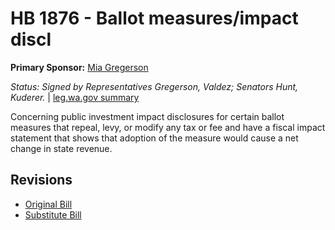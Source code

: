 # HB 1876 - Ballot measures/impact discl
**Primary Sponsor:** [Mia Gregerson](/person/leg/mia.gregerson.md)

*Status: Signed by Representatives Gregerson, Valdez; Senators Hunt, Kuderer.* | [leg.wa.gov summary](https://app.leg.wa.gov/billsummary?BillNumber=1876&Year=2021)

Concerning public investment impact disclosures for certain ballot measures that repeal, levy, or modify any tax or fee and have a fiscal impact statement that shows that adoption of the measure would cause a net change in state revenue.

## Revisions
* [Original Bill](1/)
* [Substitute Bill](S/)